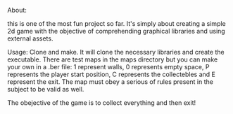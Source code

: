 About:

this is one of the most fun project so far. 
It's simply about creating a simple 2d game with the objective of comprehending graphical libraries and using external assets.

Usage:
Clone and make. It will clone the necessary libraries and create the executable.
There are test maps in the maps directory but you can make your own in a .ber file: 
1 represent walls, 0 represents empty space, P represents the player start position, C represents the collectebles and E represent the exit.
The map must obey a serious of rules present in the subject to be valid as well.

The obejective of the game is to collect everything and then exit!
